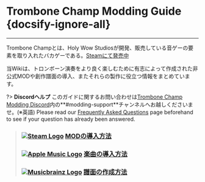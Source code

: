 # Trombone Champ Modding Guide {docsify-ignore-all}
---
Trombone Champとは、Holy Wow Studiosが開発、販売している音ゲーの要素を取り入れたバカゲーである。[Steamにて発売中](https://store.steampowered.com/app/1059990/Trombone_Champ/)

当Wikiは、トロンボーン演奏をより良く楽しむために有志によって作成された非公式MODや創作譜面の導入、またそれらの製作に役立つ情報をまとめています。

?> **Discordヘルプ** このガイドに関するお問い合わせは[Trombone Champ Modding Discord](https://discord.gg/KVzKRsbetJ)内の**#modding-support**チャンネルへお越しくださいませ。(※英語) Please read our [Frequently Asked Questions](faq) page beforehand to see if your question has already been answered.

> ### [![Steam Logo](https://icongr.am/simple/steam.svg?color=A9A9A9&size=18.72)](pc-guide)&nbsp;[**MODの導入方法**](installing-mods)
> 
> ### [![Apple Music Logo](https://icongr.am/simple/applemusic.svg?color=A9A9A9&size=18.72)](pc-guide)&nbsp;[**楽曲の導入方法**](installing-songs)
> 
> ### [![Musicbrainz Logo](https://icongr.am/simple/musicbrainz.svg?color=A9A9A9&size=18.72)](pc-guide)&nbsp;[**譜面の作成方法**](creating-charts)
> 
><!-- > ### \[![Steam Logo\](https://icongr.am/simple/steam.svg?color=A9A9A9&size=18.72)](pc-guide)&nbsp;\[**Creating Mods**\](pc-guide) -->